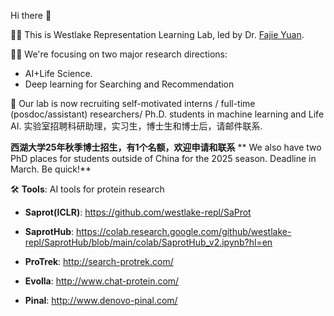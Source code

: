 Hi there 👋

🙋‍♀️ This is Westlake Representation Learning Lab, led by Dr. [Fajie Yuan](https://fajieyuan.github.io/). 

👩‍💻 We're focusing on two major research directions: 

- AI+Life Science.
- Deep learning for Searching and Recommendation

🤗 Our lab is now recruiting self-motivated interns / full-time (posdoc/assistant) researchers/ Ph.D. students in machine learning and Life AI. 实验室招聘科研助理，实习生，博士生和博士后，请邮件联系.

 **西湖大学25年秋季博士招生，有1个名额，欢迎申请和联系**  ** We also have two PhD places for students outside of China for the 2025 season. Deadline in March. Be quick!**

🛠️ **Tools**: AI tools for protein research

-  **Saprot(ICLR)**: https://github.com/westlake-repl/SaProt

-  **SaprotHub**: https://colab.research.google.com/github/westlake-repl/SaprotHub/blob/main/colab/SaprotHub_v2.ipynb?hl=en

-  **ProTrek**: http://search-protrek.com/

-  **Evolla**: http://www.chat-protein.com/
 
-  **Pinal**: http://www.denovo-pinal.com/



